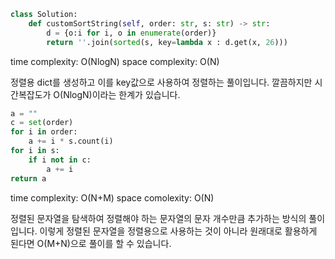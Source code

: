 ```python
class Solution:
    def customSortString(self, order: str, s: str) -> str:
        d = {o:i for i, o in enumerate(order)}        
        return ''.join(sorted(s, key=lambda x : d.get(x, 26)))
```

time complexity: O(NlogN)
space complexity: O(N)

정렬용 dict를 생성하고 이를 key값으로 사용하여 정렬하는 풀이입니다.
깔끔하지만 시간복잡도가 O(NlogN)이라는 한계가 있습니다.


```python
a = ""
c = set(order)
for i in order:
    a += i * s.count(i)
for i in s:
    if i not in c:
        a += i
return a
```

time complexity: O(N+M)
space comolexity: O(N)

정렬된 문자열을 탐색하여 정렬해야 하는 문자열의 문자 개수만큼 추가하는 방식의 풀이입니다.
이렇게 정렬된 문자열을 정렬용으로 사용하는 것이 아니라 원래대로 활용하게 된다면 O(M+N)으로 풀이를 할 수 있습니다.